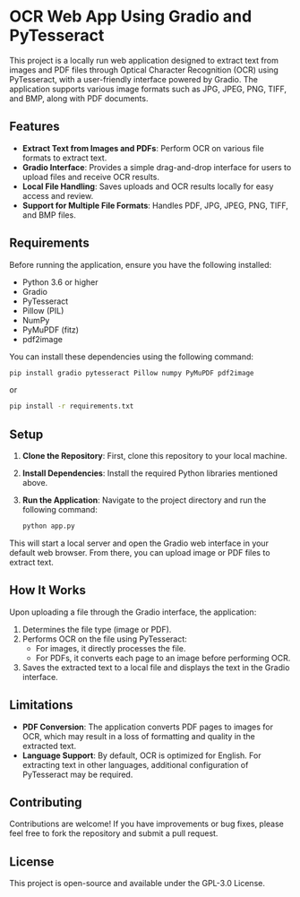 
# OCR Web App Using Gradio and PyTesseract

This project is a locally run web application designed to extract text from images and PDF files through Optical Character Recognition (OCR) using PyTesseract, with a user-friendly interface powered by Gradio. The application supports various image formats such as JPG, JPEG, PNG, TIFF, and BMP, along with PDF documents.

## Features

- **Extract Text from Images and PDFs**: Perform OCR on various file formats to extract text.
- **Gradio Interface**: Provides a simple drag-and-drop interface for users to upload files and receive OCR results.
- **Local File Handling**: Saves uploads and OCR results locally for easy access and review.
- **Support for Multiple File Formats**: Handles PDF, JPG, JPEG, PNG, TIFF, and BMP files.

## Requirements

Before running the application, ensure you have the following installed:
- Python 3.6 or higher
- Gradio
- PyTesseract
- Pillow (PIL)
- NumPy
- PyMuPDF (fitz)
- pdf2image

You can install these dependencies using the following command:

```bash
pip install gradio pytesseract Pillow numpy PyMuPDF pdf2image
```
or
```bash
pip install -r requirements.txt
```

## Setup

1. **Clone the Repository**: First, clone this repository to your local machine.

2. **Install Dependencies**: Install the required Python libraries mentioned above.

3. **Run the Application**: Navigate to the project directory and run the following command:

    ```bash
    python app.py
    ```

This will start a local server and open the Gradio web interface in your default web browser. From there, you can upload image or PDF files to extract text.

## How It Works

Upon uploading a file through the Gradio interface, the application:

1. Determines the file type (image or PDF).
2. Performs OCR on the file using PyTesseract:
    - For images, it directly processes the file.
    - For PDFs, it converts each page to an image before performing OCR.
3. Saves the extracted text to a local file and displays the text in the Gradio interface.

## Limitations

- **PDF Conversion**: The application converts PDF pages to images for OCR, which may result in a loss of formatting and quality in the extracted text.
- **Language Support**: By default, OCR is optimized for English. For extracting text in other languages, additional configuration of PyTesseract may be required.

## Contributing

Contributions are welcome! If you have improvements or bug fixes, please feel free to fork the repository and submit a pull request.

## License

This project is open-source and available under the GPL-3.0 License.
